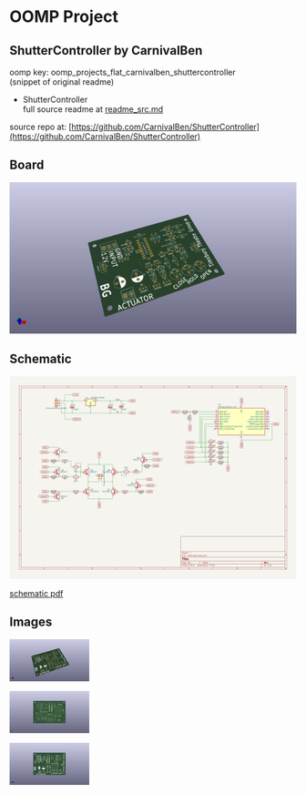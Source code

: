 # OOMP Project  
## ShutterController  by CarnivalBen  
  
oomp key: oomp_projects_flat_carnivalben_shuttercontroller  
(snippet of original readme)  
  
- ShutterController  
  full source readme at [readme_src.md](readme_src.md)  
  
source repo at: [https://github.com/CarnivalBen/ShutterController](https://github.com/CarnivalBen/ShutterController)  
## Board  
  
[![working_3d.png](working_3d_600.png)](working_3d.png)  
## Schematic  
  
[![working_schematic.png](working_schematic_600.png)](working_schematic.png)  
  
[schematic pdf](working_schematic.pdf)  
## Images  
  
[![working_3d.png](working_3d_140.png)](working_3d.png)  
  
[![working_3d_back.png](working_3d_back_140.png)](working_3d_back.png)  
  
[![working_3d_front.png](working_3d_front_140.png)](working_3d_front.png)  
